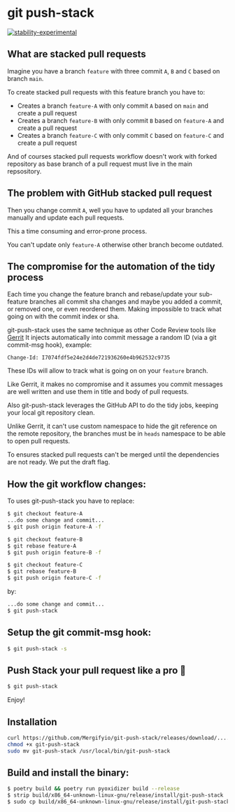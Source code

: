 # git push-stack 

[![stability-experimental](https://img.shields.io/badge/stability-experimental-orange.svg)](https://github.com/mkenney/software-guides/blob/master/STABILITY-BADGES.md#experimental)

## What are stacked pull requests

Imagine you have a branch `feature` with three commit `A`, `B` and `C` based on branch `main`.

To create stacked pull requests with this feature branch you have to:

* Creates a branch `feature-A` with only commit `A` based on `main` and create a pull request
* Creates a branch `feature-B` with only commit `B` based on `feature-A` and create a pull request
* Creates a branch `feature-C` with only commit `C` based on `feature-C` and create a pull request

And of courses stacked pull requests workflow doesn't work with forked
repository as base branch of a pull request must live in the main repsository.

## The problem with GitHub stacked pull request

Then you change commit `A`, well you have to updated all your branches manually
and update each pull requests.

This a time consuming and error-prone process.

You can't update only `feature-A` otherwise other branch become outdated.


## The compromise for the automation of the tidy process

Each time you change the feature branch and rebase/update your sub-feature
branches all commit sha changes and maybe you added a commit, or removed one, or
even reordered them. Making impossible to track what going on with the commit index or sha.

git-push-stack uses the same technique as other Code Review tools like [Gerrit](https://www.gerritcodereview.com/)
It injects automatically into commit message a random ID (via a git commit-msg hook), example:

```
Change-Id: I7074fdf5e24e2d4de721936260e4b962532c9735
```

These IDs will allow to track what is going on on your `feature` branch.

Like Gerrit, it makes no compromise and it assumes you commit messages are well
written and use them in title and body of pull requests.

Also git-push-stack leverages the GitHub API to do the tidy jobs, keeping your
local git repository clean.

Unlike Gerrit, it can't use custom namespace to hide the git reference on the
remote repository, the branches must be in `heads` namespace to be able to open
pull requests.

To ensures stacked pull requests can't be merged until the dependencies are not ready.
We put the draft flag.

## How the git workflow changes:

To uses git-push-stack you have to replace:

```bash
$ git checkout feature-A
...do some change and commit...
$ git push origin feature-A -f

$ git checkout feature-B
$ git rebase feature-A
$ git push origin feature-B -f

$ git checkout feature-C
$ git rebase feature-B
$ git push origin feature-C -f
```

by:

```bash
...do some change and commit...
$ git push-stack
```

## Setup the git commit-msg hook:

```bash
$ git push-stack -s
```

## Push Stack your pull request like a pro 🦾

```bash
$ git push-stack
```

Enjoy!

## Installation

```bash
curl https://github.com/Mergifyio/git-push-stack/releases/download/....
chmod +x git-push-stack
sudo mv git-push-stack /usr/local/bin/git-push-stack
```

## Build and install the binary:

```bash
$ poetry build && poetry run pyoxidizer build --release
$ strip build/x86_64-unknown-linux-gnu/release/install/git-push-stack
$ sudo cp build/x86_64-unknown-linux-gnu/release/install/git-push-stack /usr/local/bin/git-push-stack
```
